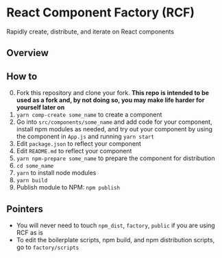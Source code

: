 # React Component Factory (RCF)

Rapidly create, distribute, and iterate on React components

## Overview

## How to

0. Fork this repository and clone your fork. **This repo is intended to be used as a fork and, by not doing so, you may make life harder for yourself later on**
1. `yarn comp-create some_name` to create a component
2. Go into `src/components/some_name` and add code for your component, install npm modules as needed, and try out your component by using the component in `App.js` and running `yarn start`
3. Edit `package.json` to reflect your component
4. Edit `README.md` to reflect your component
5. `yarn npm-prepare some_name` to prepare the component for distribution
6. `cd some_name`
7. `yarn` to install node modules
8. `yarn build`
9. Publish module to NPM: `npm publish`

## Pointers

- You will never need to touch `npm_dist`, `factory`, `public` if you are using RCF as is
- To edit the boilerplate scripts, npm build, and npm distribution scripts, go to `factory/scripts`
